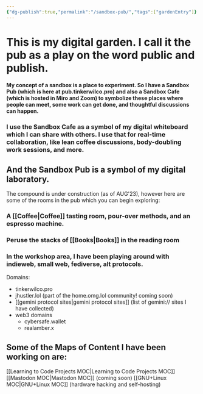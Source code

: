 ```yaml
---
{"dg-publish":true,"permalink":"/sandbox-pub/","tags":["gardenEntry"]}
---
```



# This is my digital garden. I call it the pub as a play on the word public and publish.
#### My concept of a sandbox is a place to experiment. So I have a Sandbox Pub (which is here at pub.tinkerwilco.pro) and also a Sandbox Cafe (which is hosted in Miro and Zoom) to symbolize these places where people can meet, some work can get done, and thoughtful discussions can happen.
### I use the Sandbox Cafe as a symbol of my digital whiteboard which I can share with others. I use that for real-time collaboration, like lean coffee discussions, body-doubling work sessions, and more.
## And the Sandbox Pub is a symbol of my digital laboratory.

The compound is under construction (as of AUG'23), however here are some of the rooms in the pub which you can begin exploring:

### A [[Coffee\|Coffee]] tasting room, pour-over methods, and an espresso machine.

### Peruse the stacks of [[Books\|Books]] in the reading room

### In the workshop area, I have been playing around with indieweb, small web, fediverse, alt protocols.

Domains:
- tinkerwilco.pro
- jhustler.lol (part of the home.omg.lol community! coming soon)
- [[gemini protocol sites\|gemini protocol sites]] (list of gemini:// sites I have collected)
- web3 domains
	- cybersafe.wallet
	- realamber.x

## Some of the Maps of Content I have been working on are:
[[Learning to Code Projects MOC\|Learning to Code Projects MOC]]
[[Mastodon MOC\|Mastodon MOC]] (coming soon)
[[GNU+Linux MOC\|GNU+Linux MOC]] (hardware hacking and self-hosting)
